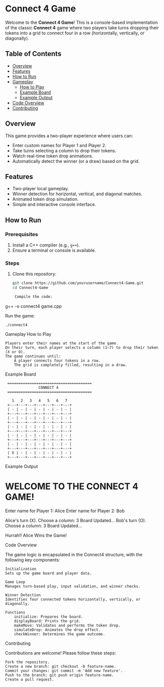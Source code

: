 # Connect 4 Game

Welcome to the **Connect 4 Game**! This is a console-based implementation of the classic **Connect 4** game where two players take turns dropping their tokens into a grid to connect four in a row (horizontally, vertically, or diagonally).

## Table of Contents
- [Overview](#overview)
- [Features](#features)
- [How to Run](#how-to-run)
- [Gameplay](#gameplay)
  - [How to Play](#how-to-play)
  - [Example Board](#example-board)
  - [Example Output](#example-output)
- [Code Overview](#code-overview)
- [Contributing](#contributing)
  
## Overview

This game provides a two-player experience where users can:
- Enter custom names for Player 1 and Player 2.
- Take turns selecting a column to drop their tokens.
- Watch real-time token drop animations.
- Automatically detect the winner (or a draw) based on the grid.

## Features

- Two-player local gameplay.
- Winner detection for horizontal, vertical, and diagonal matches.
- Animated token drop simulation.
- Simple and interactive console interface.

## How to Run

### Prerequisites
1. Install a C++ compiler (e.g., `g++`).
2. Ensure a terminal or console is available.

### Steps
1. Clone this repository:
   ```bash
   git clone https://github.com/yourusername/Connect4-Game.git
   cd Connect4-Game

    Compile the code:

g++ -o connect4 game.cpp

Run the game:

    ./connect4

Gameplay
How to Play

    Players enter their names at the start of the game.
    On their turn, each player selects a column (1–7) to drop their token (X or O).
    The game continues until:
        A player connects four tokens in a row.
        The grid is completely filled, resulting in a draw.

Example Board

     ======================================
                   CONNECT 4
     ======================================

       1   2   3   4   5   6   7
     +---+---+---+---+---+---+---+
     | - | - | - | - | - | - | - |
     +---+---+---+---+---+---+---+
     | - | - | - | - | - | - | - |
     +---+---+---+---+---+---+---+
     | - | - | - | - | - | - | - |
     +---+---+---+---+---+---+---+
     | - | - | - | - | - | - | - |
     +---+---+---+---+---+---+---+
     | - | - | - | - | - | - | - |
     +---+---+---+---+---+---+---+
     | X | - | - | - | - | - | - |
     +---+---+---+---+---+---+---+

Example Output

WELCOME TO THE CONNECT 4 GAME!
======================================
Enter name for Player 1: Alice
Enter name for Player 2: Bob

Alice's turn (X). Choose a column: 3
Board Updated...
Bob's turn (O). Choose a column: 3
Board Updated...

Hurrah!! Alice Wins the Game!

Code Overview

The game logic is encapsulated in the Connect4 structure, with the following key components:

    Initialization
    Sets up the game board and player data.

    Game Loop
    Manages turn-based play, input validation, and winner checks.

    Winner Detection
    Identifies four connected tokens horizontally, vertically, or diagonally.

    Functions
        initialize: Prepares the board.
        displayBoard: Prints the grid.
        makeMove: Validates and performs the token drop.
        simulateDrop: Animates the drop effect.
        checkWinner: Determines the game outcome.

Contributing

Contributions are welcome! Please follow these steps:

    Fork the repository.
    Create a new branch: git checkout -b feature-name.
    Commit your changes: git commit -m 'Add new feature'.
    Push to the branch: git push origin feature-name.
    Create a pull request.
